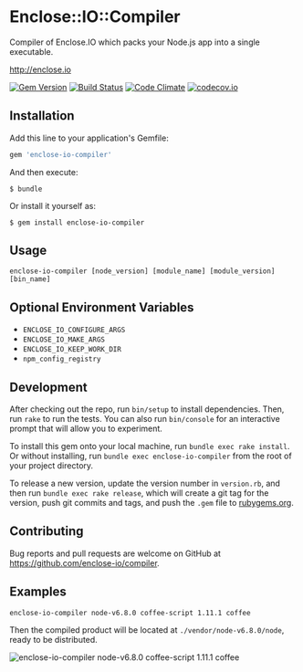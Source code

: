 # Enclose::IO::Compiler

Compiler of Enclose.IO which packs your Node.js app into a single executable.

http://enclose.io

[![Gem Version](https://badge.fury.io/rb/enclose-io-compiler.svg)](https://badge.fury.io/rb/enclose-io-compiler)
[![Build Status](https://travis-ci.org/enclose-io/compiler.svg)](https://travis-ci.org/enclose-io/compiler)
[![Code Climate](https://codeclimate.com/github/enclose-io/compiler/badges/gpa.svg)](https://codeclimate.com/github/enclose-io/compiler)
[![codecov.io](https://codecov.io/github/enclose-io/compiler/coverage.svg?branch=master)](https://codecov.io/github/enclose-io/compiler?branch=master)

## Installation

Add this line to your application's Gemfile:

```ruby
gem 'enclose-io-compiler'
```

And then execute:

    $ bundle

Or install it yourself as:

    $ gem install enclose-io-compiler


## Usage

    enclose-io-compiler [node_version] [module_name] [module_version] [bin_name]

## Optional Environment Variables

* `ENCLOSE_IO_CONFIGURE_ARGS`
* `ENCLOSE_IO_MAKE_ARGS`
* `ENCLOSE_IO_KEEP_WORK_DIR`
* `npm_config_registry`

## Development

After checking out the repo, run `bin/setup` to install dependencies. Then, run `rake` to run the tests. You can also run `bin/console` for an interactive prompt that will allow you to experiment.

To install this gem onto your local machine, run `bundle exec rake install`. Or without installing, run `bundle exec enclose-io-compiler` from the root of your project directory.

To release a new version, update the version number in `version.rb`, and then run `bundle exec rake release`, which will create a git tag for the version, push git commits and tags, and push the `.gem` file to [rubygems.org](https://rubygems.org).

## Contributing

Bug reports and pull requests are welcome on GitHub at https://github.com/enclose-io/compiler.

## Examples

    enclose-io-compiler node-v6.8.0 coffee-script 1.11.1 coffee

Then the compiled product will be located at `./vendor/node-v6.8.0/node`, ready to be distributed.

![enclose-io-compiler node-v6.8.0 coffee-script 1.11.1 coffee](https://github.com/enclose-io/compiler/blob/master/README.png?raw=true)
